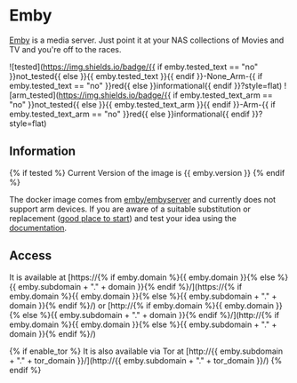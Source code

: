 # Emby

[Emby](https://emby.media/) is a media server. Just point it at your NAS collections of Movies and TV and you're off to the races.

![tested](https://img.shields.io/badge/{{ if emby.tested_text == "no" }}not_tested{{ else }}{{ emby.tested_text }}{{ endif }}-None_Arm-{{ if emby.tested_text == "no" }}red{{ else }}informational{{ endif }}?style=flat)
![arm_tested](https://img.shields.io/badge/{{ if emby.tested_text_arm == "no" }}not_tested{{ else }}{{ emby.tested_text_arm }}{{ endif }}-Arm-{{ if emby.tested_text_arm == "no" }}red{{ else }}informational{{ endif }}?style=flat)

## Information

{% if tested %}
Current Version of the image is {{ emby.version }}
{% endif %}

The docker image comes from [emby/embyserver](https://hub.docker.com/r/emby/embyserver)
and currently does not support arm devices.
If you are aware of a suitable substitution or replacement ([good place to start](https://hub.docker.com/search?q=embyserver&type=image&architecture=arm%2Carm64)) and test your idea using the [documentation](dev/Adding-Services.md).

## Access

It is available at [https://{% if emby.domain %}{{ emby.domain }}{% else %}{{ emby.subdomain + "." + domain }}{% endif %}/](https://{% if emby.domain %}{{ emby.domain }}{% else %}{{ emby.subdomain + "." + domain }}{% endif %}/) or [http://{% if emby.domain %}{{ emby.domain }}{% else %}{{ emby.subdomain + "." + domain }}{% endif %}/](http://{% if emby.domain %}{{ emby.domain }}{% else %}{{ emby.subdomain + "." + domain }}{% endif %}/)

{% if enable_tor %}
It is also available via Tor at [http://{{ emby.subdomain + "." + tor_domain }}/](http://{{ emby.subdomain + "." + tor_domain }}/)
{% endif %}
